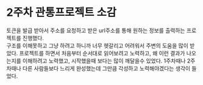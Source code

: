 # 2주차 관통프로젝트 소감
토큰을 발급 받아서 주소를 요청하고  받은 url주소를 통해 원하는 정보를 출력하는 프로젝트를 진행했다.  
구조를 이해못하고 그냥 하려고 하니까 너무 헷갈리고 어려워서 주변의 도움을 많이 받았다.
프로젝트를 하면서 처음부터 순서대로 읽어보려고 노력하고, 왜 이런 결과가 나오는지를 이해하려고 노력했고, 시작했을때 보다는 많이 깨달을수 있었다. 
1주차때나 2주차때나 다른 사람들보다 느리게 완성했는데 그만큼 각성하고 노력해야겠다는 생각이 들었다.
